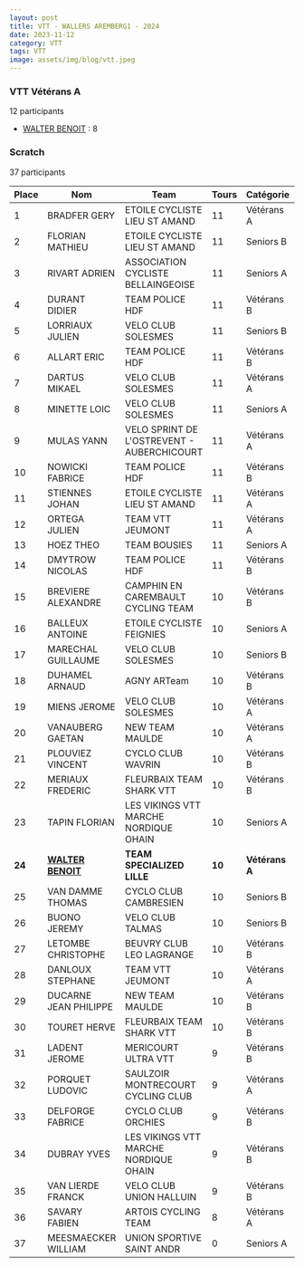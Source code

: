 ```yaml
---
layout: post
title: VTT - WALLERS AREMBERG1 - 2024
date: 2023-11-12
category: VTT
tags: VTT
image: assets/img/blog/vtt.jpeg
---
```


### VTT Vétérans A
12 participants
- [WALTER BENOIT](https://teamspecializedlille.cc/coureurs/walterbenoit) : 8

### Scratch
37 participants

| Place | Nom | Team | Tours | Catégorie | Temps |
|---|---|---|---|---|---|
| 1 | BRADFER GERY | ETOILE CYCLISTE LIEU ST AMAND | 11 | Vétérans A | 0:51:52 | 
| 2 | FLORIAN MATHIEU | ETOILE CYCLISTE LIEU ST AMAND | 11 | Seniors B | 0:51:53 | 
| 3 | RIVART ADRIEN | ASSOCIATION CYCLISTE BELLAINGEOISE | 11 | Seniors A | 0:52:18 | 
| 4 | DURANT DIDIER | TEAM POLICE HDF | 11 | Vétérans B | 0:53:24 | 
| 5 | LORRIAUX JULIEN | VELO CLUB SOLESMES | 11 | Seniors B | 0:53:32 | 
| 6 | ALLART ERIC | TEAM POLICE HDF | 11 | Vétérans B | 0:53:33 | 
| 7 | DARTUS MIKAEL | VELO CLUB SOLESMES | 11 | Vétérans A | 0:53:57 | 
| 8 | MINETTE LOIC | VELO CLUB SOLESMES | 11 | Seniors A | 0:54:3 | 
| 9 | MULAS YANN | VELO SPRINT DE L'OSTREVENT - AUBERCHICOURT | 11 | Vétérans A | 0:54:32 | 
| 10 | NOWICKI FABRICE | TEAM POLICE HDF | 11 | Vétérans B | 0:55:6 | 
| 11 | STIENNES JOHAN | ETOILE CYCLISTE LIEU ST AMAND | 11 | Vétérans A | 0:55:17 | 
| 12 | ORTEGA JULIEN | TEAM VTT JEUMONT | 11 | Vétérans A | 0:55:48 | 
| 13 | HOEZ THEO | TEAM BOUSIES | 11 | Seniors A | 0:56:25 | 
| 14 | DMYTROW NICOLAS | TEAM POLICE HDF | 11 | Vétérans B | 0:57:17 | 
| 15 | BREVIERE ALEXANDRE | CAMPHIN EN CAREMBAULT CYCLING TEAM | 10 | Vétérans B | 0:52:54 | 
| 16 | BALLEUX ANTOINE | ETOILE CYCLISTE FEIGNIES | 10 | Seniors A | 0:53:0 | 
| 17 | MARECHAL GUILLAUME | VELO CLUB SOLESMES | 10 | Seniors B | 0:53:6 | 
| 18 | DUHAMEL ARNAUD | AGNY ARTeam | 10 | Vétérans B | 0:53:14 | 
| 19 | MIENS JEROME | VELO CLUB SOLESMES | 10 | Vétérans A | 0:53:25 | 
| 20 | VANAUBERG GAETAN | NEW TEAM MAULDE | 10 | Vétérans A | 0:54:12 | 
| 21 | PLOUVIEZ VINCENT | CYCLO CLUB WAVRIN | 10 | Vétérans B | 0:54:31 | 
| 22 | MERIAUX FREDERIC | FLEURBAIX TEAM SHARK VTT | 10 | Vétérans B | 0:54:34 | 
| 23 | TAPIN FLORIAN | LES VIKINGS VTT MARCHE NORDIQUE OHAIN | 10 | Seniors A | 0:55:11 | 
| **24** | **[WALTER BENOIT](https://teamspecializedlille.cc/coureurs/walterbenoit)** | **TEAM SPECIALIZED LILLE** | **10** | **Vétérans A** | **0:55:18** | 
| 25 | VAN DAMME THOMAS | CYCLO CLUB CAMBRESIEN | 10 | Seniors B | 0:55:19 | 
| 26 | BUONO JEREMY | VELO CLUB TALMAS | 10 | Seniors B | 0:55:20 | 
| 27 | LETOMBE CHRISTOPHE | BEUVRY CLUB LEO LAGRANGE | 10 | Vétérans B | 0:56:3 | 
| 28 | DANLOUX STEPHANE | TEAM VTT JEUMONT | 10 | Vétérans A | 0:56:53 | 
| 29 | DUCARNE JEAN PHILIPPE | NEW TEAM MAULDE | 10 | Vétérans B | 0:56:53 | 
| 30 | TOURET HERVE | FLEURBAIX TEAM SHARK VTT | 10 | Vétérans B | 0:57:25 | 
| 31 | LADENT JEROME | MERICOURT ULTRA VTT | 9 | Vétérans B | 0:52:28 | 
| 32 | PORQUET LUDOVIC | SAULZOIR MONTRECOURT CYCLING CLUB | 9 | Vétérans A | 0:52:34 | 
| 33 | DELFORGE FABRICE | CYCLO CLUB ORCHIES | 9 | Vétérans B | 0:53:5 | 
| 34 | DUBRAY YVES | LES VIKINGS VTT MARCHE NORDIQUE OHAIN | 9 | Vétérans B | 0:58:8 | 
| 35 | VAN LIERDE FRANCK | VELO CLUB UNION HALLUIN | 9 | Vétérans B | 0:58:36 | 
| 36 | SAVARY FABIEN | ARTOIS CYCLING TEAM | 8 | Vétérans A | 0:54:47 | 
| 37 | MEESMAECKER WILLIAM | UNION SPORTIVE SAINT ANDR | 0 | Seniors A | 0:38:53 | 
